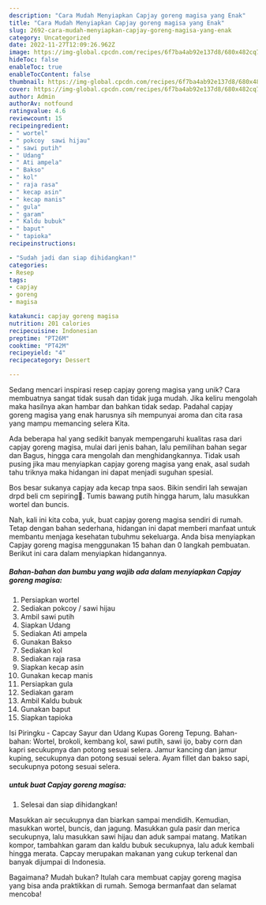 ```yaml
---
description: "Cara Mudah Menyiapkan Capjay goreng magisa yang Enak"
title: "Cara Mudah Menyiapkan Capjay goreng magisa yang Enak"
slug: 2692-cara-mudah-menyiapkan-capjay-goreng-magisa-yang-enak
category: Uncategorized
date: 2022-11-27T12:09:26.962Z
image: https://img-global.cpcdn.com/recipes/6f7ba4ab92e137d8/680x482cq70/capjay-goreng-magisa-foto-resep-utama.jpg
hideToc: false
enableToc: true
enableTocContent: false
thumbnail: https://img-global.cpcdn.com/recipes/6f7ba4ab92e137d8/680x482cq70/capjay-goreng-magisa-foto-resep-utama.jpg
cover: https://img-global.cpcdn.com/recipes/6f7ba4ab92e137d8/680x482cq70/capjay-goreng-magisa-foto-resep-utama.jpg
author: Admin
authorAv: notfound
ratingvalue: 4.6
reviewcount: 15
recipeingredient:
- " wortel"
- " pokcoy  sawi hijau"
- " sawi putih"
- " Udang"
- " Ati ampela"
- " Bakso"
- " kol"
- " raja rasa"
- " kecap asin"
- " kecap manis"
- " gula"
- " garam"
- " Kaldu bubuk"
- " baput"
- " tapioka"
recipeinstructions:

- "Sudah jadi dan siap dihidangkan!"
categories:
- Resep
tags:
- capjay
- goreng
- magisa

katakunci: capjay goreng magisa 
nutrition: 201 calories
recipecuisine: Indonesian
preptime: "PT26M"
cooktime: "PT42M"
recipeyield: "4"
recipecategory: Dessert

---
```





Sedang mencari inspirasi resep capjay goreng magisa yang unik? Cara membuatnya sangat tidak susah dan tidak juga mudah. Jika keliru mengolah maka hasilnya akan hambar dan bahkan tidak sedap. Padahal capjay goreng magisa yang enak harusnya sih mempunyai aroma dan cita rasa yang mampu memancing selera Kita.





Ada beberapa hal yang sedikit banyak mempengaruhi kualitas rasa dari capjay goreng magisa, mulai dari jenis bahan, lalu pemilihan bahan segar dan Bagus, hingga cara mengolah dan menghidangkannya. Tidak usah pusing jika mau menyiapkan capjay goreng magisa yang enak,      asal sudah tahu triknya maka hidangan ini dapat menjadi suguhan spesial.














Bos besar sukanya capjay ada kecap tnpa saos. Bikin sendiri lah sewajan drpd beli cm sepiring🤣. Tumis bawang putih hingga harum, lalu masukkan wortel dan buncis.






Nah, kali ini kita coba, yuk, buat capjay goreng magisa sendiri di rumah. Tetap dengan bahan sederhana, hidangan ini dapat memberi manfaat untuk membantu menjaga kesehatan tubuhmu sekeluarga. Anda bisa menyiapkan Capjay goreng magisa menggunakan 15 bahan dan 0 langkah pembuatan. Berikut ini cara dalam menyiapkan hidangannya.

<!--inarticleads1-->

##### Bahan-bahan dan bumbu yang wajib ada dalam menyiapkan Capjay goreng magisa:

1. Persiapkan  wortel
1. Sediakan  pokcoy / sawi hijau
1. Ambil  sawi putih
1. Siapkan  Udang
1. Sediakan  Ati ampela
1. Gunakan  Bakso
1. Sediakan  kol
1. Sediakan  raja rasa
1. Siapkan  kecap asin
1. Gunakan  kecap manis
1. Persiapkan  gula
1. Sediakan  garam
1. Ambil  Kaldu bubuk
1. Gunakan  baput
1. Siapkan  tapioka


Isi Piringku - Capcay Sayur dan Udang Kupas Goreng Tepung. Bahan-bahan: Wortel, brokoli, kembang kol, sawi putih, sawi ijo, baby corn dan kapri secukupnya dan potong sesuai selera. Jamur kancing dan jamur kuping, secukupnya dan potong sesuai selera. Ayam fillet dan bakso sapi, secukupnya potong sesuai selera. 

<!--inarticleads2-->

#####  untuk buat Capjay goreng magisa:


1. Selesai dan siap dihidangkan!

Masukkan air secukupnya dan biarkan sampai mendidih. Kemudian, masukkan wortel, buncis, dan jagung. Masukkan gula pasir dan merica secukupnya, lalu masukkan sawi hijau dan aduk sampai matang. Matikan kompor, tambahkan garam dan kaldu bubuk secukupnya, lalu aduk kembali hingga merata. Capcay merupakan makanan yang cukup terkenal dan banyak dijumpai di Indonesia. 

Bagaimana? Mudah bukan? Itulah cara membuat capjay goreng magisa yang bisa anda praktikkan di rumah. Semoga bermanfaat dan selamat mencoba!
